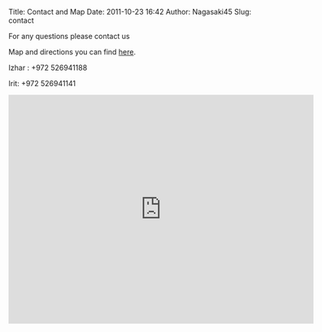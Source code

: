 Title: Contact and Map
Date: 2011-10-23 16:42
Author: Nagasaki45
Slug: contact

For any questions please contact us

Map and directions you can find
[here](https://www.dropbox.com/s/0p8t0eft9mhkwn1/EnglishMap.pdf "EnglishMap").

Izhar : +972 526941188

Irit: +972 526941141

<div class="text-center">
    <div class="img-thumbnail">
    <iframe src="https://www.google.com/maps/embed?pb=!1m14!1m8!1m3!1d13423.830594752124!2d35.169360309606915!3d32.74031524287168!3m2!1i1024!2i768!4f13.1!3m3!1m2!1s0x0%3A0xb3764918bff8027e!2z16nXkdeYINeQ15fXmdedIC8gR2FsaWxlZSBCZWRvdWluIENhbXBsb2RnZQ!5e0!3m2!1sen!2sil!4v1415364038698" width="600" height="450" frameborder="0" style="border:0"></iframe>
    </div>
</div>
